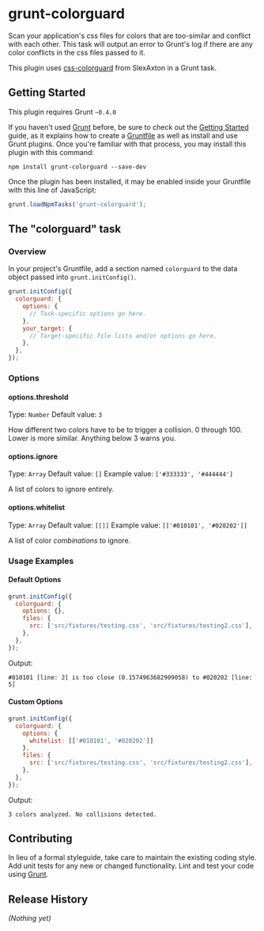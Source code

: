 # grunt-colorguard

Scan your application's css files for colors that are too-similar and conflict with each other. This task will output an error to Grunt's log if there are any color conflicts in the css files passed to it.

This plugin uses [css-colorguard](https://github.com/SlexAxton/css-colorguard) from SlexAxton in a Grunt task.

## Getting Started
This plugin requires Grunt `~0.4.0`

If you haven't used [Grunt](http://gruntjs.com/) before, be sure to check out the [Getting Started](http://gruntjs.com/getting-started) guide, as it explains how to create a [Gruntfile](http://gruntjs.com/sample-gruntfile) as well as install and use Grunt plugins. Once you're familiar with that process, you may install this plugin with this command:

```shell
npm install grunt-colorguard --save-dev
```

Once the plugin has been installed, it may be enabled inside your Gruntfile with this line of JavaScript:

```js
grunt.loadNpmTasks('grunt-colorguard');
```

## The "colorguard" task

### Overview
In your project's Gruntfile, add a section named `colorguard` to the data object passed into `grunt.initConfig()`.

```js
grunt.initConfig({
  colorguard: {
    options: {
      // Task-specific options go here.
    },
    your_target: {
      // Target-specific file lists and/or options go here.
    },
  },
});
```

### Options

#### options.threshold
Type: `Number`
Default value: `3`

How different two colors have to be to trigger a collision. 0 through 100. Lower is more similar. Anything below 3 warns you.

#### options.ignore
Type: `Array`
Default value: `[]`
Example value: `['#333333', '#444444']`

A list of colors to ignore entirely.

#### options.whitelist
Type: `Array`
Default value: `[[]]`
Example value: `[['#010101', '#020202']]`

A list of color *combinations* to ignore.

### Usage Examples

#### Default Options

```js
grunt.initConfig({
  colorguard: {
    options: {},
    files: {
      src: ['src/fixtures/testing.css', 'src/fixtures/testing2.css'],
    },
  },
});
```

Output:
```
#010101 [line: 2] is too close (0.1574963682909058) to #020202 [line: 5]
```

#### Custom Options

```js
grunt.initConfig({
  colorguard: {
    options: {
      whitelist: [['#010101', '#020202']]
    },
    files: {
      src: ['src/fixtures/testing.css', 'src/fixtures/testing2.css'],
    },
  },
});
```

Output:
```
3 colors analyzed. No collisions detected.
```

## Contributing
In lieu of a formal styleguide, take care to maintain the existing coding style. Add unit tests for any new or changed functionality. Lint and test your code using [Grunt](http://gruntjs.com/).

## Release History
_(Nothing yet)_
